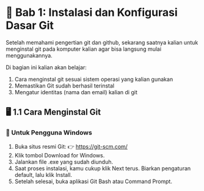 #  📘 Bab 1: Instalasi dan Konfigurasi Dasar Git
Setelah memahami pengertian git dan github, sekarang saatnya kalian untuk menginstal git pada komputer kalian agar bisa langsung mulai menggunakannya.

Di bagian ini kalian akan belajar:
1. Cara menginstal git sesuai sistem operasi yang kalian gunakan
2. Memastikan Git sudah berhasil terinstal
3. Mengatur identitas (nama dan email) kalian di git

## 🖥️ 1.1 Cara Menginstal Git
### 🔹 Untuk Pengguna Windows
1. Buka situs resmi Git:
👉 https://git-scm.com/
2. Klik tombol Download for Windows.
3. Jalankan file .exe yang sudah diunduh.
4. Saat proses instalasi, kamu cukup klik Next terus.
Biarkan pengaturan default, lalu klik Install.
5. Setelah selesai, buka aplikasi Git Bash atau Command Prompt.

